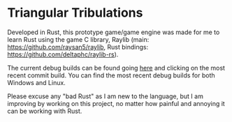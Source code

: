 # Triangular Tribulations

Developed in Rust, this prototype game/game engine was made for me to learn Rust using the game C library, 
Raylib (main: https://github.com/raysan5/raylib, Rust bindings: https://github.com/deltaphc/raylib-rs). 

The current debug builds can be found going [here](https://github.com/STBoyden/project-triangle/actions) and clicking on
the most recent commit build. You can find the most recent debug builds for both Windows and Linux.

Please excuse any "bad Rust" as I am new to the language, but I am improving by working on this project, no matter how 
painful and annoying it can be working with Rust.
